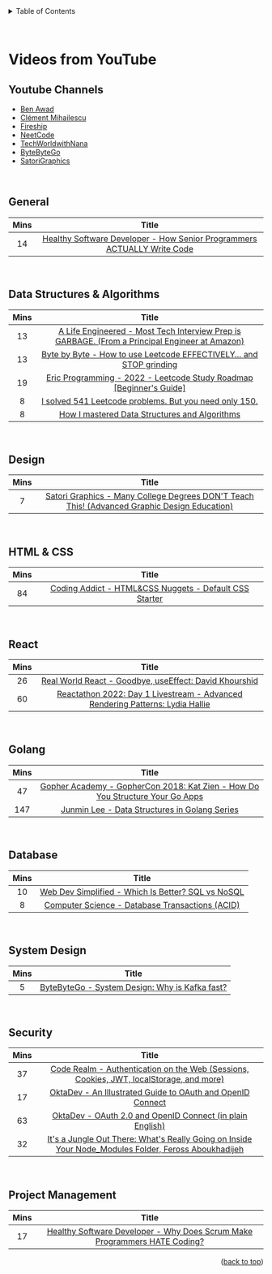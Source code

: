 <div id="top"></div>

<details>
  <summary>Table of Contents</summary>
  <ul>
    <li><a href="#youtube-channels">YouTube Channels</a></li>
    <li><a href="#general">General</a></li>
    <li><a href="#data-structures--algorithms">Data Structures & Algorithms</a></li>
    <li><a href="#design">Design</a></li>
    <li><a href="#html--css">HTML & CSS</a></li>
    <li><a href="#react">React</a></li>
    <li><a href="#golang">Golang</a></li>
    <li><a href="#database">Database</a></li>
    <li><a href="#system-design">System Design</a></li>
    <li><a href="#security">Security</a></li>
    <li><a href="#project-management">Project Management</a></li>
  </ul>
</details>

&nbsp;

# Videos from YouTube

## Youtube Channels

- [Ben Awad](https://www.youtube.com/channel/UC-8QAzbLcRglXeN_MY9blyw)
- [Clément Mihailescu](https://www.youtube.com/channel/UCaO6VoaYJv4kS-TQO_M-N_g)
- [Fireship](https://www.youtube.com/Fireship)
- [NeetCode](https://www.youtube.com/NeetCode)
- [TechWorldwithNana](https://www.youtube.com/TechWorldwithNana)
- [ByteByteGo](https://www.youtube.com/ByteByteGo)
- [SatoriGraphics](https://www.youtube.com/SatoriGraphics)

&nbsp;

## General

| Mins |                                                         Title                                                          |
| :--: | :--------------------------------------------------------------------------------------------------------------------: |
|  14  | [Healthy Software Developer - How Senior Programmers ACTUALLY Write Code](https://www.youtube.com/watch?v=oJbfMBROEO0) |

&nbsp;

## Data Structures & Algorithms

| Mins |                                                                     Title                                                                     |
| :--: | :-------------------------------------------------------------------------------------------------------------------------------------------: |
|  13  | [A Life Engineered - Most Tech Interview Prep is GARBAGE. (From a Principal Engineer at Amazon)](https://www.youtube.com/watch?v=0Z9RW_hhUT4) |
|  13  |               [Byte by Byte - How to use Leetcode EFFECTIVELY… and STOP grinding](https://www.youtube.com/watch?v=GbyXxUDVeAo)                |
|  19  |              [Eric Programming - 2022 - Leetcode Study Roadmap [Beginner's Guide]](https://www.youtube.com/watch?v=wrNEKxlDWlw)               |
|  8   |                     [I solved 541 Leetcode problems. But you need only 150.](https://www.youtube.com/watch?v=xF554Tlzo-c)                     |
|  8   |                         [How I mastered Data Structures and Algorithms](https://www.youtube.com/watch?v=s2mYsPWzLjg)                          |

&nbsp;

## Design

| Mins |                                                                    Title                                                                    |
| :--: | :-----------------------------------------------------------------------------------------------------------------------------------------: |
|  7   | [Satori Graphics - Many College Degrees DON'T Teach This! (Advanced Graphic Design Education)](https://www.youtube.com/watch?v=SVg8rQyIwjw) |

&nbsp;

## HTML & CSS

| Mins |                                                 Title                                                 |
| :--: | :---------------------------------------------------------------------------------------------------: |
|  84  | [Coding Addict - HTML&CSS Nuggets - Default CSS Starter](https://www.youtube.com/watch?v=UDdyGNlQK5w) |

&nbsp;

## React

| Mins |                                                                Title                                                                 |
| :--: | :----------------------------------------------------------------------------------------------------------------------------------: |
|  26  |                [Real World React - Goodbye, useEffect: David Khourshid](https://www.youtube.com/watch?v=HPoC-k7Rxwo)                 |
|  60  | [Reactathon 2022: Day 1 Livestream - Advanced Rendering Patterns: Lydia Hallie](https://www.youtube.com/watch?v=V5hPAl1q7vo&t=3563s) |

&nbsp;

## Golang

| Mins |                                                                Title                                                                 |
| :--: | :----------------------------------------------------------------------------------------------------------------------------------: |
|  47  |     [Gopher Academy - GopherCon 2018: Kat Zien - How Do You Structure Your Go Apps](https://www.youtube.com/watch?v=oL6JBUk6tj0)     |
| 147  | [Junmin Lee - Data Structures in Golang Series](https://www.youtube.com/watch?v=3DYIgTC4T1o&list=PL0q7mDmXPZm7s7weikYLpNZBKk5dCoWm6) |

&nbsp;

## Database

| Mins |                                               Title                                               |
| :--: | :-----------------------------------------------------------------------------------------------: |
|  10  | [Web Dev Simplified - Which Is Better? SQL vs NoSQL](https://www.youtube.com/watch?v=t0GlGbtMTio) |
|  8   |  [Computer Science - Database Transactions (ACID)](https://www.youtube.com/watch?v=AcqtAEzuoj0)   |

&nbsp;

## System Design

| Mins |                                             Title                                             |
| :--: | :-------------------------------------------------------------------------------------------: |
|  5   | [ByteByteGo - System Design: Why is Kafka fast?](https://www.youtube.com/watch?v=UNUz1-msbOM) |

&nbsp;

## Security

| Mins |                                                                        Title                                                                        |
| :--: | :-------------------------------------------------------------------------------------------------------------------------------------------------: |
|  37  |       [Code Realm - Authentication on the Web (Sessions, Cookies, JWT, localStorage, and more)](https://www.youtube.com/watch?v=2PPSXonhIck)        |
|  17  |                      [OktaDev - An Illustrated Guide to OAuth and OpenID Connect](https://www.youtube.com/watch?v=t18YB3xDfXI)                      |
|  63  |                      [OktaDev - OAuth 2.0 and OpenID Connect (in plain English)](https://www.youtube.com/watch?v=996OiexHze0)                       |
|  32  | [It's a Jungle Out There: What's Really Going on Inside Your Node_Modules Folder, Feross Aboukhadijeh](https://www.youtube.com/watch?v=-uAX28hfZcc) |

&nbsp;

## Project Management

| Mins |                                                          Title                                                           |
| :--: | :----------------------------------------------------------------------------------------------------------------------: |
|  17  | [Healthy Software Developer - Why Does Scrum Make Programmers HATE Coding?](https://www.youtube.com/watch?v=HURvJDldVGA) |

<p align="right">(<a href="#top">back to top</a>)</p>
